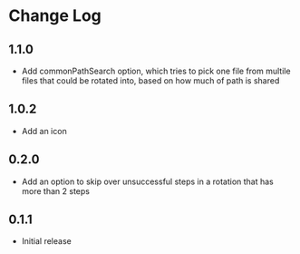 # Change Log

## 1.1.0

- Add commonPathSearch option, which tries to pick one file from multile files that could be rotated into, based on how much of path is shared 

## 1.0.2

- Add an icon
  
## 0.2.0

- Add an option to skip over unsuccessful steps in a rotation that has more than 2 steps

## 0.1.1

- Initial release